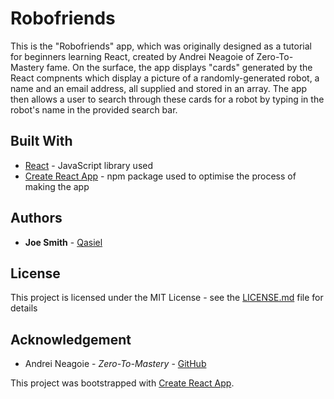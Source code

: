 # Robofriends

This is the "Robofriends" app, which was originally designed as a tutorial for beginners learning React, created by Andrei Neagoie of Zero-To-Mastery fame. On the surface, the app displays "cards" generated by the React compnents which display a picture of a randomly-generated robot, a name and an email address, all supplied and stored in an array. The app then allows a user to search through these cards for a robot by typing in the robot's name in the provided search bar.

## Built With

* [React](https://reactjs.org/) - JavaScript library used
* [Create React App](https://create-react-app.dev/) - npm package used to optimise the process of making the app

## Authors

* **Joe Smith** - [Qasiel](https://github.com/Qasiel)

## License

This project is licensed under the MIT License - see the [LICENSE.md](LICENSE.md) file for details

## Acknowledgement

* Andrei Neagoie - *Zero-To-Mastery* - [GitHub](https://github.com/aneagoie)

This project was bootstrapped with [Create React App](https://github.com/facebook/create-react-app).